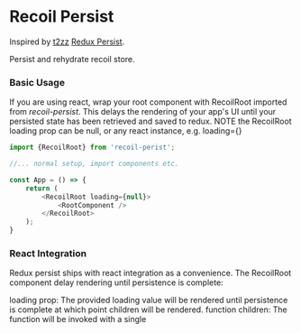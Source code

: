 # Recoil Persist

Inspired by [t2zz](https://github.com/rt2zz) [Redux Persist](https://github.com/rt2zz/redux-persist).

Persist and rehydrate recoil store.


### Basic Usage

If you are using react, wrap your root component with RecoilRoot imported from *recoil-persist*. This delays the rendering of your app's UI until your persisted state has been retrieved and saved to redux. NOTE the RecoilRoot loading prop can be null, or any react instance, e.g. loading={<Loading />}

```javascript
import {RecoilRoot} from 'recoil-perist';

//... normal setup, import components etc.

const App = () => {
    return (
        <RecoilRoot loading={null}>
            <RootComponent />
        </RecoilRoot>
    );
}
```

### React Integration


Redux persist ships with react integration as a convenience. The RecoilRoot component delay rendering until persistence is complete:

loading prop: The provided loading value will be rendered until persistence is complete at which point children will be rendered.
function children: The function will be invoked with a single 

